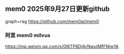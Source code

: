 
## mem0 2025年9月27日更新github
graph+rag
https://github.com/mem0ai/mem0
### 阿里 mem0 milvus
https://mp.weixin.qq.com/s/0l6TP8DjArNwulMfFNlw1A